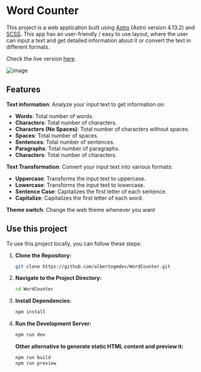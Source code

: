 # Word Counter

This project is a web application built using <a href="https://astro.build/" target="_blank">Astro</a> (Astro version 4.13.2) and <a href="https://sass-lang.com/" target="_blank">SCSS</a>. This app has an user-friendly / easy to use layout, where the user can input a text and get detailed information about it or convert the text in different formats.

Check the live version <a href="https://albertogmdev.github.io/word-counter/" target="_blank">here</a>.

![image](https://github.com/user-attachments/assets/30a6b226-02e0-44c0-94d4-5f31b542b1d9)

## Features

**Text information**: Analyze your input text to get information on:
  - **Words**: Total number of words.
  - **Characters**: Total number of characters.
  - **Characters (No Spaces)**: Total number of characters without spaces.
  - **Spaces**: Total number of spaces.
  - **Sentences**: Total number of sentences.
  - **Paragraphs**: Total number of paragraphs.
  - **Characters**: Total number of characters.

**Text Transformation**: Convert your input text into various formats:
  - **Uppercase**: Transforms the input text to uppercase.
  - **Lowercase**: Transforms the input text to lowercase.
  - **Sentence Case**: Capitalizes the first letter of each sentence.
  - **Capitalize**: Capitalizes the first letter of each word.
 
**Theme switch**: Change the web theme whenever you want

## Use this project

To use this project locally, you can follow these steps:

1. **Clone the Repository:**

    ```bash
    git clone https://github.com/albertogmdev/WordCounter.git
    ```

2. **Navigate to the Project Directory:**

    ```bash
    cd WordCounter
    ```

3. **Install Dependencies:**

    ```bash
    npm install
    ```

4. **Run the Development Server:**
   
    ```bash
    npm run dev
    ```

    **Other alternative to generate static HTML content and preview it:**
    ```bash
    npm run build
    npm run preview
    ```
